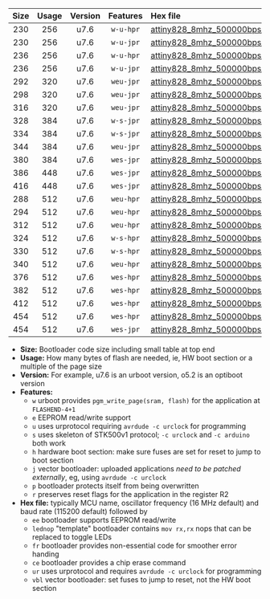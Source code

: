 |Size|Usage|Version|Features|Hex file|
|:-:|:-:|:-:|:-:|:--|
|230|256|u7.6|`w-u-hpr`|[attiny828_8mhz_500000bps_ur.hex](https://raw.githubusercontent.com/stefanrueger/urboot/main/bootloaders/attiny828/fcpu_8mhz/500000_bps/attiny828_8mhz_500000bps_ur.hex)|
|230|256|u7.6|`w-u-jpr`|[attiny828_8mhz_500000bps_ur_vbl.hex](https://raw.githubusercontent.com/stefanrueger/urboot/main/bootloaders/attiny828/fcpu_8mhz/500000_bps/attiny828_8mhz_500000bps_ur_vbl.hex)|
|236|256|u7.6|`w-u-hpr`|[attiny828_8mhz_500000bps_lednop_ur.hex](https://raw.githubusercontent.com/stefanrueger/urboot/main/bootloaders/attiny828/fcpu_8mhz/500000_bps/attiny828_8mhz_500000bps_lednop_ur.hex)|
|236|256|u7.6|`w-u-jpr`|[attiny828_8mhz_500000bps_lednop_ur_vbl.hex](https://raw.githubusercontent.com/stefanrueger/urboot/main/bootloaders/attiny828/fcpu_8mhz/500000_bps/attiny828_8mhz_500000bps_lednop_ur_vbl.hex)|
|292|320|u7.6|`weu-jpr`|[attiny828_8mhz_500000bps_ee_ur_vbl.hex](https://raw.githubusercontent.com/stefanrueger/urboot/main/bootloaders/attiny828/fcpu_8mhz/500000_bps/attiny828_8mhz_500000bps_ee_ur_vbl.hex)|
|298|320|u7.6|`weu-jpr`|[attiny828_8mhz_500000bps_ee_lednop_ur_vbl.hex](https://raw.githubusercontent.com/stefanrueger/urboot/main/bootloaders/attiny828/fcpu_8mhz/500000_bps/attiny828_8mhz_500000bps_ee_lednop_ur_vbl.hex)|
|316|320|u7.6|`weu-jpr`|[attiny828_8mhz_500000bps_ee_lednop_fr_ur_vbl.hex](https://raw.githubusercontent.com/stefanrueger/urboot/main/bootloaders/attiny828/fcpu_8mhz/500000_bps/attiny828_8mhz_500000bps_ee_lednop_fr_ur_vbl.hex)|
|328|384|u7.6|`w-s-jpr`|[attiny828_8mhz_500000bps_vbl.hex](https://raw.githubusercontent.com/stefanrueger/urboot/main/bootloaders/attiny828/fcpu_8mhz/500000_bps/attiny828_8mhz_500000bps_vbl.hex)|
|334|384|u7.6|`w-s-jpr`|[attiny828_8mhz_500000bps_lednop_vbl.hex](https://raw.githubusercontent.com/stefanrueger/urboot/main/bootloaders/attiny828/fcpu_8mhz/500000_bps/attiny828_8mhz_500000bps_lednop_vbl.hex)|
|344|384|u7.6|`weu-jpr`|[attiny828_8mhz_500000bps_ee_lednop_fr_ce_ur_vbl.hex](https://raw.githubusercontent.com/stefanrueger/urboot/main/bootloaders/attiny828/fcpu_8mhz/500000_bps/attiny828_8mhz_500000bps_ee_lednop_fr_ce_ur_vbl.hex)|
|380|384|u7.6|`wes-jpr`|[attiny828_8mhz_500000bps_ee_vbl.hex](https://raw.githubusercontent.com/stefanrueger/urboot/main/bootloaders/attiny828/fcpu_8mhz/500000_bps/attiny828_8mhz_500000bps_ee_vbl.hex)|
|386|448|u7.6|`wes-jpr`|[attiny828_8mhz_500000bps_ee_lednop_vbl.hex](https://raw.githubusercontent.com/stefanrueger/urboot/main/bootloaders/attiny828/fcpu_8mhz/500000_bps/attiny828_8mhz_500000bps_ee_lednop_vbl.hex)|
|416|448|u7.6|`wes-jpr`|[attiny828_8mhz_500000bps_ee_lednop_fr_vbl.hex](https://raw.githubusercontent.com/stefanrueger/urboot/main/bootloaders/attiny828/fcpu_8mhz/500000_bps/attiny828_8mhz_500000bps_ee_lednop_fr_vbl.hex)|
|288|512|u7.6|`weu-hpr`|[attiny828_8mhz_500000bps_ee_ur.hex](https://raw.githubusercontent.com/stefanrueger/urboot/main/bootloaders/attiny828/fcpu_8mhz/500000_bps/attiny828_8mhz_500000bps_ee_ur.hex)|
|294|512|u7.6|`weu-hpr`|[attiny828_8mhz_500000bps_ee_lednop_ur.hex](https://raw.githubusercontent.com/stefanrueger/urboot/main/bootloaders/attiny828/fcpu_8mhz/500000_bps/attiny828_8mhz_500000bps_ee_lednop_ur.hex)|
|312|512|u7.6|`weu-hpr`|[attiny828_8mhz_500000bps_ee_lednop_fr_ur.hex](https://raw.githubusercontent.com/stefanrueger/urboot/main/bootloaders/attiny828/fcpu_8mhz/500000_bps/attiny828_8mhz_500000bps_ee_lednop_fr_ur.hex)|
|324|512|u7.6|`w-s-hpr`|[attiny828_8mhz_500000bps.hex](https://raw.githubusercontent.com/stefanrueger/urboot/main/bootloaders/attiny828/fcpu_8mhz/500000_bps/attiny828_8mhz_500000bps.hex)|
|330|512|u7.6|`w-s-hpr`|[attiny828_8mhz_500000bps_lednop.hex](https://raw.githubusercontent.com/stefanrueger/urboot/main/bootloaders/attiny828/fcpu_8mhz/500000_bps/attiny828_8mhz_500000bps_lednop.hex)|
|340|512|u7.6|`weu-hpr`|[attiny828_8mhz_500000bps_ee_lednop_fr_ce_ur.hex](https://raw.githubusercontent.com/stefanrueger/urboot/main/bootloaders/attiny828/fcpu_8mhz/500000_bps/attiny828_8mhz_500000bps_ee_lednop_fr_ce_ur.hex)|
|376|512|u7.6|`wes-hpr`|[attiny828_8mhz_500000bps_ee.hex](https://raw.githubusercontent.com/stefanrueger/urboot/main/bootloaders/attiny828/fcpu_8mhz/500000_bps/attiny828_8mhz_500000bps_ee.hex)|
|382|512|u7.6|`wes-hpr`|[attiny828_8mhz_500000bps_ee_lednop.hex](https://raw.githubusercontent.com/stefanrueger/urboot/main/bootloaders/attiny828/fcpu_8mhz/500000_bps/attiny828_8mhz_500000bps_ee_lednop.hex)|
|412|512|u7.6|`wes-hpr`|[attiny828_8mhz_500000bps_ee_lednop_fr.hex](https://raw.githubusercontent.com/stefanrueger/urboot/main/bootloaders/attiny828/fcpu_8mhz/500000_bps/attiny828_8mhz_500000bps_ee_lednop_fr.hex)|
|454|512|u7.6|`wes-hpr`|[attiny828_8mhz_500000bps_ee_lednop_fr_ce.hex](https://raw.githubusercontent.com/stefanrueger/urboot/main/bootloaders/attiny828/fcpu_8mhz/500000_bps/attiny828_8mhz_500000bps_ee_lednop_fr_ce.hex)|
|454|512|u7.6|`wes-jpr`|[attiny828_8mhz_500000bps_ee_lednop_fr_ce_vbl.hex](https://raw.githubusercontent.com/stefanrueger/urboot/main/bootloaders/attiny828/fcpu_8mhz/500000_bps/attiny828_8mhz_500000bps_ee_lednop_fr_ce_vbl.hex)|

- **Size:** Bootloader code size including small table at top end
- **Usage:** How many bytes of flash are needed, ie, HW boot section or a multiple of the page size
- **Version:** For example, u7.6 is an urboot version, o5.2 is an optiboot version
- **Features:**
  + `w` urboot provides `pgm_write_page(sram, flash)` for the application at `FLASHEND-4+1`
  + `e` EEPROM read/write support
  + `u` uses urprotocol requiring `avrdude -c urclock` for programming
  + `s` uses skeleton of STK500v1 protocol; `-c urclock` and `-c arduino` both work
  + `h` hardware boot section: make sure fuses are set for reset to jump to boot section
  + `j` vector bootloader: uploaded applications *need to be patched externally*, eg, using `avrdude -c urclock`
  + `p` bootloader protects itself from being overwritten
  + `r` preserves reset flags for the application in the register R2
- **Hex file:** typically MCU name, oscillator frequency (16 MHz default) and baud rate (115200 default) followed by
  + `ee` bootloader supports EEPROM read/write
  + `lednop` "template" bootloader contains `mov rx,rx` nops that can be replaced to toggle LEDs
  + `fr` bootloader provides non-essential code for smoother error handing
  + `ce` bootloader provides a chip erase command
  + `ur` uses urprotocol and requires `avrdude -c urclock` for programming
  + `vbl` vector bootloader: set fuses to jump to reset, not the HW boot section

